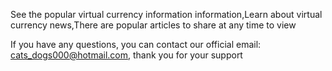 
See the popular virtual currency information information,Learn about virtual currency news,There are popular articles to share at any time to view

If you have any questions, you can contact our official email: cats_dogs000@hotmail.com, thank you for your support
